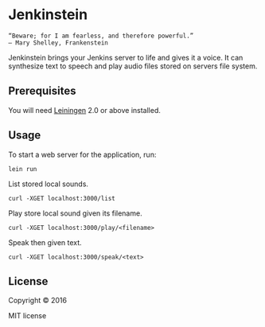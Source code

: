 # Jenkinstein

    “Beware; for I am fearless, and therefore powerful.” 
    ― Mary Shelley, Frankenstein

Jenkinstein brings your Jenkins server to life and gives it a voice.
It can synthesize text to speech and play audio files stored on servers file system.

## Prerequisites

You will need [Leiningen][1] 2.0 or above installed.

[1]: https://github.com/technomancy/leiningen

## Usage

To start a web server for the application, run:

    lein run
    
List stored local sounds.
    
    curl -XGET localhost:3000/list 
    
Play store local sound given its filename.
    
    curl -XGET localhost:3000/play/<filename>
    
Speak then given text.

    curl -XGET localhost:3000/speak/<text>

## License

Copyright © 2016

MIT license
